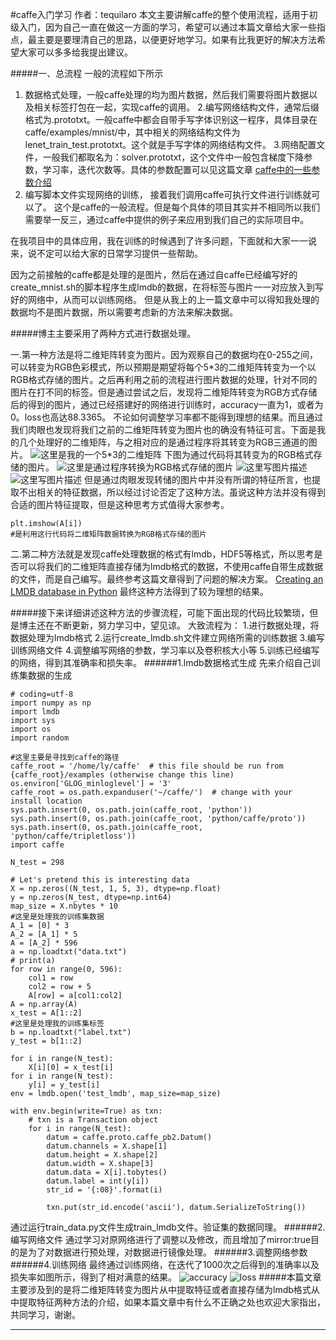 #caffe入门学习
 作者：tequilaro
本文主要讲解caffe的整个使用流程，适用于初级入门，因为自己一直在做这一方面的学习，希望可以通过本篇文章给大家一些指点，最主要是要理清自己的思路，以便更好地学习。如果有比我更好的解决方法希望大家可以多多给我提出建议。

#####一、总流程
一般的流程如下所示
 1. 数据格式处理，一般caffe处理的均为图片数据，然后我们需要将图片数据以及相关标签打包在一起，实现caffe的调用。
 2.编写网络结构文件，通常后缀格式为.prototxt。一般caffe中都会自带手写字体识别这一程序，具体目录在caffe/examples/mnist/中，其中相关的网络结构文件为lenet_train_test.prototxt。这个就是手写字体的网络结构文件。
 3.网络配置文件，一般我们都取名为：solver.prototxt，这个文件中一般包含梯度下降参数，学习率，迭代次数等。具体的参数配置可以见这篇文章 [caffe中的一些参数介绍](http://blog.csdn.net/cyh_24/article/details/51537709)
 4. 编写脚本文件实现网络的训练， 接着我们调用caffe可执行文件进行训练就可以了。
 这个是caffe的一般流程。但是每个具体的项目其实并不相同所以我们需要举一反三，通过caffe中提供的例子来应用到我们自己的实际项目中。
 


在我项目中的具体应用，我在训练的时候遇到了许多问题，下面就和大家一一说来，说不定可以给大家的日常学习提供一些帮助。

因为之前接触的caffe都是处理的是图片，然后在通过自caffe已经编写好的create_mnist.sh的脚本程序生成lmdb的数据，在将标签与图片一一对应放入到写好的网络中，从而可以训练网络。
但是从我上的上一篇文章中可以得知我处理的数据均不是图片数据，所以需要考虑新的方法来解决数据。

#####博主主要采用了两种方式进行数据处理。

 一.第一种方法是将二维矩阵转变为图片。因为观察自己的数据均在0-255之间，可以转变为RGB色彩模式，所以预期是期望将每个5*3的二维矩阵转变为一个以RGB格式存储的图片。之后再利用之前的流程进行图片数据的处理，针对不同的图片在打不同的标签。但是通过尝试之后，发现将二维矩阵转变为RGB方式存储后的得到的图片，通过已经搭建好的网络进行训练时，accuracy一直为1，或者为0。loss也高达88.3365。
 不论如何调整学习率都不能得到理想的结果。而且通过我们肉眼也发现将我们之前的二维矩阵转变为图片也的确没有特征可言。下面是我的几个处理好的二维矩阵，与之相对应的是通过程序将其转变为RGB三通道的图片。
![这里是我的一个5*3的二维矩阵](//img-blog.csdn.net/20180320142309770?watermark/2/text/Ly9ibG9nLmNzZG4ubmV0L3RlcXVpbGFybw==/font/5a6L5L2T/fontsize/400/fill/I0JBQkFCMA==/dissolve/70)
下图为通过代码将其转变为的RGB格式存储的图片。
![这里是通过程序转换为RGB格式存储的图片](//img-blog.csdn.net/20180320142116946?watermark/2/text/Ly9ibG9nLmNzZG4ubmV0L3RlcXVpbGFybw==/font/5a6L5L2T/fontsize/400/fill/I0JBQkFCMA==/dissolve/70)
![这里写图片描述](//img-blog.csdn.net/20180320142709142?watermark/2/text/Ly9ibG9nLmNzZG4ubmV0L3RlcXVpbGFybw==/font/5a6L5L2T/fontsize/400/fill/I0JBQkFCMA==/dissolve/70)
![这里写图片描述](//img-blog.csdn.net/20180320142729343?watermark/2/text/Ly9ibG9nLmNzZG4ubmV0L3RlcXVpbGFybw==/font/5a6L5L2T/fontsize/400/fill/I0JBQkFCMA==/dissolve/70)
但是通过肉眼发现转储的图片中并没有所谓的特征所言，也提取不出相关的特征数据，所以经过讨论否定了这种方法。虽说这种方法并没有得到合适的图片特征提取，但是这种思考方式值得大家参考。
```
plt.imshow(A[i])
#是利用这行代码将二维矩阵数据转换为RGB格式存储的图片
```

 二.第二种方法就是发现caffe处理数据的格式有lmdb，HDF5等格式，所以思考是否可以将我们的二维矩阵直接存储为lmdb格式的数据，不使用caffe自带生成数据的文件，而是自己编写。最终参考这篇文章得到了问题的解决方案。
[Creating an LMDB database in Python](http://deepdish.io/2015/04/28/creating-lmdb-in-python/)
最终这种方法得到了较为理想的结果。

#####接下来详细讲述这种方法的步骤流程，可能下面出现的代码比较繁琐，但是博主还在不断更新，努力学习中，望见谅。
大致流程为：
1.进行数据处理，将数据处理为lmdb格式 
2.运行create_lmdb.sh文件建立网络所需的训练数据
3.编写训练网络文件
4.调整编写网络的参数，学习率以及卷积核大小等
5.训练已经编写的网络，得到其准确率和损失率。
######1.lmdb数据格式生成
先来介绍自己训练集数据的生成
```
# coding=utf-8
import numpy as np
import lmdb
import sys
import os
import random

#这里主要是寻找到caffe的路径
caffe_root = '/home/ly/caffe'  # this file should be run from {caffe_root}/examples (otherwise change this line)
os.environ['GLOG_minloglevel'] = '3'
caffe_root = os.path.expanduser('~/caffe/')  # change with your install location
sys.path.insert(0, os.path.join(caffe_root, 'python'))
sys.path.insert(0, os.path.join(caffe_root, 'python/caffe/proto'))
sys.path.insert(0, os.path.join(caffe_root, 'python/caffe/tripletloss'))
import caffe

N_test = 298

# Let's pretend this is interesting data
X = np.zeros((N_test, 1, 5, 3), dtype=np.float)
y = np.zeros(N_test, dtype=np.int64)
map_size = X.nbytes * 10
#这里是处理我的训练集数据
A_1 = [0] * 3
A_2 = [A_1] * 5
A = [A_2] * 596
a = np.loadtxt("data.txt")
# print(a)
for row in range(0, 596):
	col1 = row
	col2 = row + 5
	A[row] = a[col1:col2]
A = np.array(A)
x_test = A[1::2]
#这里是处理我的训练集标签
b = np.loadtxt("label.txt")
y_test = b[1::2]

for i in range(N_test):
	X[i][0] = x_test[i]
for i in range(N_test):
	y[i] = y_test[i]
env = lmdb.open('test_lmdb', map_size=map_size)

with env.begin(write=True) as txn:
	# txn is a Transaction object
	for i in range(N_test):
		datum = caffe.proto.caffe_pb2.Datum()
		datum.channels = X.shape[1]
		datum.height = X.shape[2]
		datum.width = X.shape[3]
		datum.data = X[i].tobytes()
		datum.label = int(y[i])
		str_id = '{:08}'.format(i)
		
		txn.put(str_id.encode('ascii'), datum.SerializeToString())

```
通过运行train_data.py文件生成train_lmdb文件。验证集的数据同理。
######2.编写网络文件
通过学习对原网络进行了调整以及修改，而且增加了mirror:true目的是为了对数据进行预处理，对数据进行镜像处理。
######3.调整网络参数
######4.训练网络
最终通过训练网络，在迭代了1000次之后得到的准确率以及损失率如图所示，得到了相对满意的结果。
![accuracy](//img-blog.csdn.net/20180320153515326?watermark/2/text/Ly9ibG9nLmNzZG4ubmV0L3RlcXVpbGFybw==/font/5a6L5L2T/fontsize/400/fill/I0JBQkFCMA==/dissolve/70)
![loss](//img-blog.csdn.net/20180320153530124?watermark/2/text/Ly9ibG9nLmNzZG4ubmV0L3RlcXVpbGFybw==/font/5a6L5L2T/fontsize/400/fill/I0JBQkFCMA==/dissolve/70)
#####本篇文章主要涉及到的是将二维矩阵转变为图片从中提取特征或者直接存储为lmdb格式从中提取特征两种方法的介绍，如果本篇文章中有什么不正确之处也欢迎大家指出，共同学习，谢谢。



-------------------
